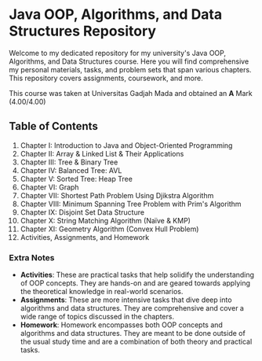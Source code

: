 # Java OOP, Algorithms, and Data Structures Repository

Welcome to my dedicated repository for my university's Java OOP, Algorithms, and Data Structures course. Here you will find comprehensive my personal materials, tasks, and problem sets that span various chapters. This repository covers assignments, coursework, and more.

This course was taken at Universitas Gadjah Mada and obtained an **A** Mark (4.00/4.00)

## Table of Contents

1.  Chapter I: Introduction to Java and Object-Oriented Programming
2.  Chapter II: Array & Linked List & Their Applications
3.  Chapter III: Tree & Binary Tree
4.  Chapter IV: Balanced Tree: AVL
5.  Chapter V: Sorted Tree: Heap Tree
6.  Chapter VI: Graph
7.  Chapter VII: Shortest Path Problem Using Djikstra Algorithm
8.  Chapter VIII: Minimum Spanning Tree Problem with Prim's Algorithm 
9.  Chapter IX: Disjoint Set Data Structure
10.  Chapter X: String Matching Algorithm (Naïve & KMP)
11.  Chapter XI: Geometry Algorithm (Convex Hull Problem)
12.  Activities, Assignments, and Homework

### Extra Notes
-   **Activities**: These are practical tasks that help solidify the understanding of OOP concepts. They are hands-on and are geared towards applying the theoretical knowledge in real-world scenarios.
-   **Assignments**: These are more intensive tasks that dive deep into algorithms and data structures. They are comprehensive and cover a wide range of topics discussed in the chapters.
-   **Homework**: Homework encompasses both OOP concepts and algorithms and data structures. They are meant to be done outside of the usual study time and are a combination of both theory and practical tasks.
